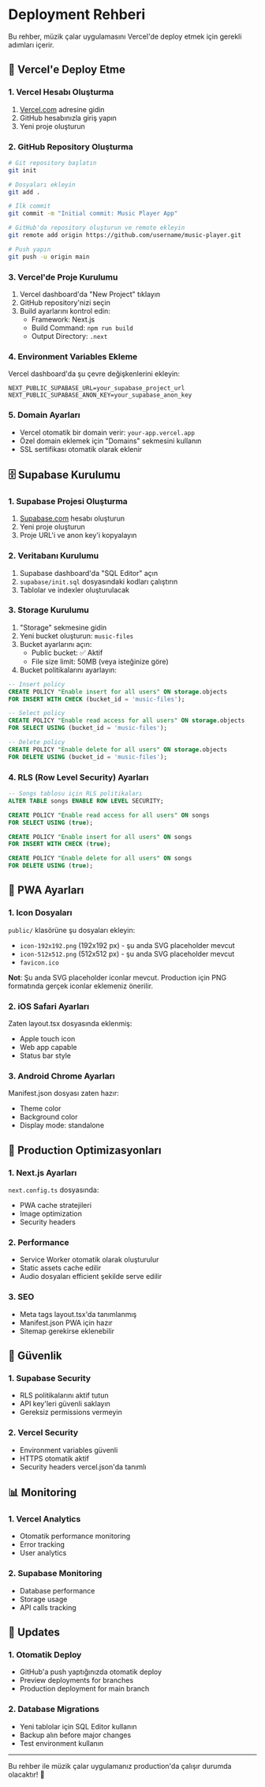 # Deployment Rehberi

Bu rehber, müzik çalar uygulamasını Vercel'de deploy etmek için gerekli adımları içerir.

## 🚀 Vercel'e Deploy Etme

### 1. Vercel Hesabı Oluşturma
1. [Vercel.com](https://vercel.com/) adresine gidin
2. GitHub hesabınızla giriş yapın
3. Yeni proje oluşturun

### 2. GitHub Repository Oluşturma
```bash
# Git repository başlatın
git init

# Dosyaları ekleyin
git add .

# İlk commit
git commit -m "Initial commit: Music Player App"

# GitHub'da repository oluşturun ve remote ekleyin
git remote add origin https://github.com/username/music-player.git

# Push yapın
git push -u origin main
```

### 3. Vercel'de Proje Kurulumu
1. Vercel dashboard'da "New Project" tıklayın
2. GitHub repository'nizi seçin
3. Build ayarlarını kontrol edin:
   - Framework: Next.js
   - Build Command: `npm run build`
   - Output Directory: `.next`

### 4. Environment Variables Ekleme
Vercel dashboard'da şu çevre değişkenlerini ekleyin:

```
NEXT_PUBLIC_SUPABASE_URL=your_supabase_project_url
NEXT_PUBLIC_SUPABASE_ANON_KEY=your_supabase_anon_key
```

### 5. Domain Ayarları
- Vercel otomatik bir domain verir: `your-app.vercel.app`
- Özel domain eklemek için "Domains" sekmesini kullanın
- SSL sertifikası otomatik olarak eklenir

## 🗄️ Supabase Kurulumu

### 1. Supabase Projesi Oluşturma
1. [Supabase.com](https://supabase.com/) hesabı oluşturun
2. Yeni proje oluşturun
3. Proje URL'i ve anon key'i kopyalayın

### 2. Veritabanı Kurulumu
1. Supabase dashboard'da "SQL Editor" açın
2. `supabase/init.sql` dosyasındaki kodları çalıştırın
3. Tablolar ve indexler oluşturulacak

### 3. Storage Kurulumu
1. "Storage" sekmesine gidin
2. Yeni bucket oluşturun: `music-files`
3. Bucket ayarlarını açın:
   - Public bucket: ✅ Aktif
   - File size limit: 50MB (veya isteğinize göre)
4. Bucket politikalarını ayarlayın:

```sql
-- Insert policy
CREATE POLICY "Enable insert for all users" ON storage.objects
FOR INSERT WITH CHECK (bucket_id = 'music-files');

-- Select policy  
CREATE POLICY "Enable read access for all users" ON storage.objects
FOR SELECT USING (bucket_id = 'music-files');

-- Delete policy
CREATE POLICY "Enable delete for all users" ON storage.objects
FOR DELETE USING (bucket_id = 'music-files');
```

### 4. RLS (Row Level Security) Ayarları
```sql
-- Songs tablosu için RLS politikaları
ALTER TABLE songs ENABLE ROW LEVEL SECURITY;

CREATE POLICY "Enable read access for all users" ON songs
FOR SELECT USING (true);

CREATE POLICY "Enable insert for all users" ON songs
FOR INSERT WITH CHECK (true);

CREATE POLICY "Enable delete for all users" ON songs
FOR DELETE USING (true);
```

## 📱 PWA Ayarları

### 1. Icon Dosyaları
`public/` klasörüne şu dosyaları ekleyin:
- `icon-192x192.png` (192x192 px) - şu anda SVG placeholder mevcut
- `icon-512x512.png` (512x512 px) - şu anda SVG placeholder mevcut
- `favicon.ico`

**Not**: Şu anda SVG placeholder iconlar mevcut. Production için PNG formatında gerçek iconlar eklemeniz önerilir.

### 2. iOS Safari Ayarları
Zaten layout.tsx dosyasında eklenmiş:
- Apple touch icon
- Web app capable
- Status bar style

### 3. Android Chrome Ayarları
Manifest.json dosyası zaten hazır:
- Theme color
- Background color
- Display mode: standalone

## 🔧 Production Optimizasyonları

### 1. Next.js Ayarları
`next.config.ts` dosyasında:
- PWA cache stratejileri
- Image optimization
- Security headers

### 2. Performance
- Service Worker otomatik olarak oluşturulur
- Static assets cache edilir
- Audio dosyaları efficient şekilde serve edilir

### 3. SEO
- Meta tags layout.tsx'da tanımlanmış
- Manifest.json PWA için hazır
- Sitemap gerekirse eklenebilir

## 🚨 Güvenlik

### 1. Supabase Security
- RLS politikalarını aktif tutun
- API key'leri güvenli saklayın
- Gereksiz permissions vermeyin

### 2. Vercel Security
- Environment variables güvenli
- HTTPS otomatik aktif
- Security headers vercel.json'da tanımlı

## 📊 Monitoring

### 1. Vercel Analytics
- Otomatik performance monitoring
- Error tracking
- User analytics

### 2. Supabase Monitoring
- Database performance
- Storage usage
- API calls tracking

## 🔄 Updates

### 1. Otomatik Deploy
- GitHub'a push yaptığınızda otomatik deploy
- Preview deployments for branches
- Production deployment for main branch

### 2. Database Migrations
- Yeni tablolar için SQL Editor kullanın
- Backup alın before major changes
- Test environment kullanın

---

Bu rehber ile müzik çalar uygulamanız production'da çalışır durumda olacaktır! 🎵
